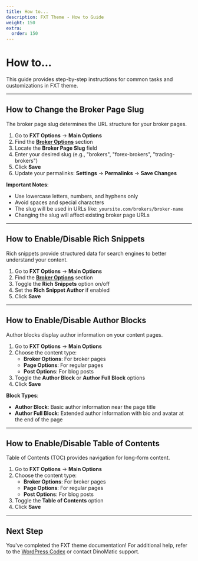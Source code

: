 ```yaml
---
title: How to...
description: FXT Theme - How to Guide
weight: 150
extra:
  order: 150
---
```


# How to...

This guide provides step-by-step instructions for common tasks and customizations in FXT theme.

---

## How to Change the Broker Page Slug

The broker page slug determines the URL structure for your broker pages.

1. Go to **FXT Options** → **Main Options**
2. Find the **[Broker Options](/docs/fxt/theme-options#broker-options)** section
3. Locate the **Broker Page Slug** field
4. Enter your desired slug (e.g., "brokers", "forex-brokers", "trading-brokers")
5. Click **Save**
6. Update your permalinks: **Settings** → **Permalinks** → **Save Changes**

**Important Notes**:

- Use lowercase letters, numbers, and hyphens only
- Avoid spaces and special characters
- The slug will be used in URLs like: `yoursite.com/brokers/broker-name`
- Changing the slug will affect existing broker page URLs

---

## How to Enable/Disable Rich Snippets

Rich snippets provide structured data for search engines to better understand your content.

1. Go to **FXT Options** → **Main Options**
2. Find the **[Broker Options](/docs/fxt/theme-options#broker-options)** section
3. Toggle the **Rich Snippets** option on/off
4. Set the **Rich Snippet Author** if enabled
5. Click **Save**

---

## How to Enable/Disable Author Blocks

Author blocks display author information on your content pages.

1. Go to **FXT Options** → **Main Options**
2. Choose the content type:
   - **Broker Options**: For broker pages
   - **Page Options**: For regular pages
   - **Post Options**: For blog posts
3. Toggle the **Author Block** or **Author Full Block** options
4. Click **Save**

**Block Types**:

- **Author Block**: Basic author information near the page title
- **Author Full Block**: Extended author information with bio and avatar at the end of the page

---

## How to Enable/Disable Table of Contents

Table of Contents (TOC) provides navigation for long-form content.

1. Go to **FXT Options** → **Main Options**
2. Choose the content type:
   - **Broker Options**: For broker pages
   - **Page Options**: For regular pages
   - **Post Options**: For blog posts
3. Toggle the **Table of Contents** option
4. Click **Save**

---

## Next Step

You've completed the FXT theme documentation! For additional help, refer to the [WordPress Codex](https://codex.wordpress.org/) or contact DinoMatic support.
